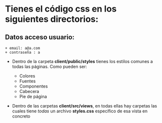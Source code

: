 # Tienes el código css en los siguientes directorios: 

## Datos acceso usuario:
    + email: a@a.com
    + contraseña : a

+ Dentro de la carpeta **client/public/styles** tienes los estilos comunes a todas las páginas. Como pueden ser:

    + Colores
    + Fuentes
    + Componentes
    + Cabecera
    + Pie de página

+ Dentro de las carpetas **client/src/views**, en todas ellas hay carpetas las cuales tiene *todas* un archivo **styles.css** específico de esa vista en concreto 
    
